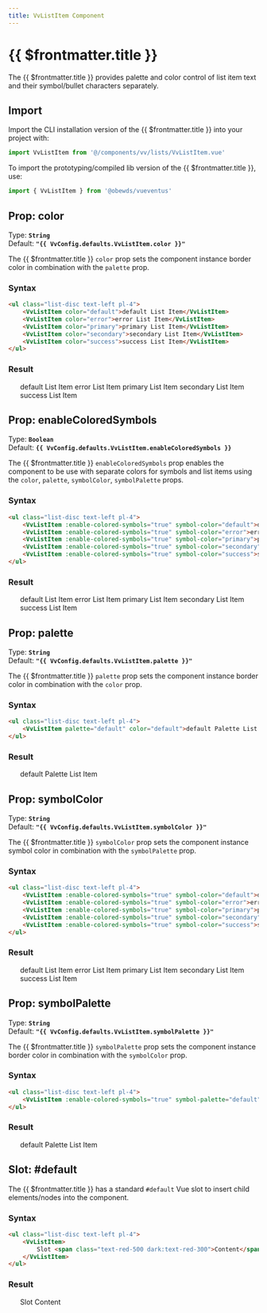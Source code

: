 ```yaml
---
title: VvListItem Component
---
```


<script setup>
    import DocsPackageVersion from '../../../src/views/compos/DocsPackageVersion.vue'
    import { VvListItem } from '../../../src/index'
    import { VvConfig } from '../../../src/index'
</script>






# {{ $frontmatter.title }}

The {{ $frontmatter.title }} provides palette and color control of list item text and their symbol/bullet characters separately.





## Import

Import the CLI installation version of the {{ $frontmatter.title }} into your project with:

```javascript
import VvListItem from '@/components/vv/lists/VvListItem.vue'
```

To import the prototyping/compiled lib version of the {{ $frontmatter.title }}, use:

```javascript
import { VvListItem } from '@obewds/vueventus'
```






## Prop: color

Type: **`String`**  
Default: **`"{{ VvConfig.defaults.VvListItem.color }}"`**

The {{ $frontmatter.title }} `color` prop sets the component instance border color in combination with the `palette` prop.

### Syntax

```html
<ul class="list-disc text-left pl-4">
    <VvListItem color="default">default List Item</VvListItem>
    <VvListItem color="error">error List Item</VvListItem>
    <VvListItem color="primary">primary List Item</VvListItem>
    <VvListItem color="secondary">secondary List Item</VvListItem>
    <VvListItem color="success">success List Item</VvListItem>
</ul>
```

### Result

<div class="w-full pt-4">
    <ul class="list-disc text-left pl-4">
        <VvListItem color="default">default List Item</VvListItem>
        <VvListItem color="error">error List Item</VvListItem>
        <VvListItem color="primary">primary List Item</VvListItem>
        <VvListItem color="secondary">secondary List Item</VvListItem>
        <VvListItem color="success">success List Item</VvListItem>
    </ul>
</div>






## Prop: enableColoredSymbols

Type: **`Boolean`**  
Default: **`{{ VvConfig.defaults.VvListItem.enableColoredSymbols }}`**

The {{ $frontmatter.title }} `enableColoredSymbols` prop enables the component to be use with separate colors for symbols and list items using the `color`, `palette`, `symbolColor`, `symbolPalette` props.

### Syntax

```html
<ul class="list-disc text-left pl-4">
    <VvListItem :enable-colored-symbols="true" symbol-color="default">default List Item</VvListItem>
    <VvListItem :enable-colored-symbols="true" symbol-color="error">error List Item</VvListItem>
    <VvListItem :enable-colored-symbols="true" symbol-color="primary">primary List Item</VvListItem>
    <VvListItem :enable-colored-symbols="true" symbol-color="secondary">secondary List Item</VvListItem>
    <VvListItem :enable-colored-symbols="true" symbol-color="success">success List Item</VvListItem>
</ul>
```

### Result

<div class="w-full pt-4">
    <ul class="list-disc text-left pl-4">
        <VvListItem :enable-colored-symbols="true" symbol-color="default">default List Item</VvListItem>
        <VvListItem :enable-colored-symbols="true" symbol-color="error">error List Item</VvListItem>
        <VvListItem :enable-colored-symbols="true" symbol-color="primary">primary List Item</VvListItem>
        <VvListItem :enable-colored-symbols="true" symbol-color="secondary">secondary List Item</VvListItem>
        <VvListItem :enable-colored-symbols="true" symbol-color="success">success List Item</VvListItem>
    </ul>
</div>






## Prop: palette

Type: **`String`**  
Default: **`"{{ VvConfig.defaults.VvListItem.palette }}"`**

The {{ $frontmatter.title }} `palette` prop sets the component instance border color in combination with the `color` prop.

### Syntax

```html
<ul class="list-disc text-left pl-4">
    <VvListItem palette="default" color="default">default Palette List Item</VvListItem>
</ul>
```

### Result

<div class="w-full pt-4">
    <ul class="list-disc text-left pl-4">
        <VvListItem palette="default" color="default">default Palette List Item</VvListItem>
    </ul>
</div>






## Prop: symbolColor

Type: **`String`**  
Default: **`"{{ VvConfig.defaults.VvListItem.symbolColor }}"`**

The {{ $frontmatter.title }} `symbolColor` prop sets the component instance symbol color in combination with the `symbolPalette` prop.

### Syntax

```html
<ul class="list-disc text-left pl-4">
    <VvListItem :enable-colored-symbols="true" symbol-color="default">default List Item</VvListItem>
    <VvListItem :enable-colored-symbols="true" symbol-color="error">error List Item</VvListItem>
    <VvListItem :enable-colored-symbols="true" symbol-color="primary">primary List Item</VvListItem>
    <VvListItem :enable-colored-symbols="true" symbol-color="secondary">secondary List Item</VvListItem>
    <VvListItem :enable-colored-symbols="true" symbol-color="success">success List Item</VvListItem>
</ul>
```

### Result

<div class="w-full pt-4">
    <ul class="list-disc text-left pl-4">
        <VvListItem :enable-colored-symbols="true" symbol-color="default">default List Item</VvListItem>
        <VvListItem :enable-colored-symbols="true" symbol-color="error">error List Item</VvListItem>
        <VvListItem :enable-colored-symbols="true" symbol-color="primary">primary List Item</VvListItem>
        <VvListItem :enable-colored-symbols="true" symbol-color="secondary">secondary List Item</VvListItem>
        <VvListItem :enable-colored-symbols="true" symbol-color="success">success List Item</VvListItem>
    </ul>
</div>






## Prop: symbolPalette

Type: **`String`**  
Default: **`"{{ VvConfig.defaults.VvListItem.symbolPalette }}"`**

The {{ $frontmatter.title }} `symbolPalette` prop sets the component instance border color in combination with the `symbolColor` prop.

### Syntax

```html
<ul class="list-disc text-left pl-4">
    <VvListItem :enable-colored-symbols="true" symbol-palette="default">default Palette List Item</VvListItem>
</ul>
```

### Result

<div class="w-full pt-4">
    <ul class="list-disc text-left pl-4">
        <VvListItem :enable-colored-symbols="true" symbol-palette="default">default Palette List Item</VvListItem>
    </ul>
</div>










## Slot: #default

The {{ $frontmatter.title }} has a standard `#default` Vue slot to insert child elements/nodes into the component.

### Syntax

```html
<ul class="list-disc text-left pl-4">
    <VvListItem>
        Slot <span class="text-red-500 dark:text-red-300">Content</span>
    </VvListItem>
</ul>
```

### Result

<div class="w-full pt-4">
    <ul class="list-disc text-left pl-4">
        <VvListItem>
            Slot <span class="text-red-500 dark:text-red-300">Content</span>
        </VvListItem>
    </ul>
</div>






<DocsPackageVersion/>
